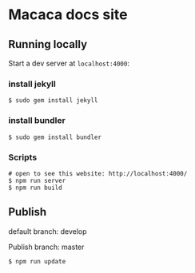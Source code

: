 # Macaca docs site

## Running locally

Start a dev server at `localhost:4000`:

### install jekyll

```shell
$ sudo gem install jekyll
```

### install bundler

```shell
$ sudo gem install bundler
```

### Scripts

```shell
# open to see this website: http://localhost:4000/
$ npm run server
$ npm run build
```

## Publish

default branch: develop

Publish branch: master

```shell
$ npm run update
```
